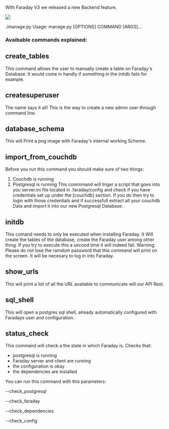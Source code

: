With Faraday V3 we released a new Backend feature.

![](https://raw.githubusercontent.com/wiki/infobyte/faraday/images/manage.py/Option-view.png)

./manage.py
Usage: manage.py [OPTIONS] COMMAND [ARGS]...

### Avaibable commands explained:

## create_tables
This command allows the user to manually create a table on Faraday's Database. It would come in handly if something in the initdb fails for example.

## createsuperuser
The name says it all! This is the way to create a new admin user through command line.

## database_schema
This will Print a png image with Faraday's internal working Scheme.

## import_from_couchdb
Before you run this command you should make sure of two things:
1) Couchdb is running
2) Postgresql is running
This commmand will triger a script that goes into you server.ini file located in .faraday/config and check if you have credentials set up under the [couchdb] section. If you do then try to login with those credentials and if successfull extract all your couchdb Data and import it into our new Postgresql Database.

## initdb
This comand needs to only be executed when installing Faraday. It Will create the tables of the database, create the Faraday user among other thing.
If you try to execute this a second time it will indeed fail.
Warning: Please do not lose the ramdom password that this command will print on the screen. It will be necesary to log in into Faraday.

## show_urls
This will print a list of all the URL available to communicate will our API Rest. 

## sql_shell
This will open a postgres sql shell, already automatically configured with Faradays user and configuration.


## status_check
This command will check a the state in which Faraday is.
Checks that:
* postgresql is running
* Faraday server and client are running
* the configuration is okay
* the dependencies are installed

You can run this command with this parameters:

--check_postgresql

--check_faraday

--check_dependencies

--check_config
